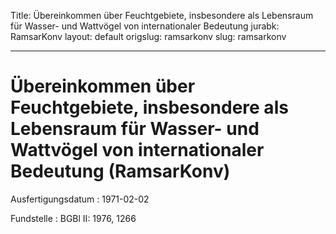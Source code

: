 Title: Übereinkommen über Feuchtgebiete, insbesondere als Lebensraum für Wasser- und
  Wattvögel von internationaler Bedeutung
jurabk: RamsarKonv
layout: default
origslug: ramsarkonv
slug: ramsarkonv

---

# Übereinkommen über Feuchtgebiete, insbesondere als Lebensraum für Wasser- und Wattvögel von internationaler Bedeutung (RamsarKonv)

Ausfertigungsdatum
:   1971-02-02

Fundstelle
:   BGBl II: 1976, 1266

